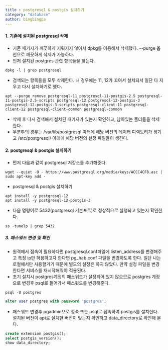 ```yaml
---
title : postgresql & postgis 설치하기
category: "database"
author: bingbingpa
---
```


#### 1. 기존에 설치된 postgresql 삭제
- 기존 패키지가 깨끗하게 지워지지 않아서 dpkg를 이용해서 삭제했다. --purge 옵션으로 깨끗하게 삭제가 가능하다.
- 먼저 설치된 postgres 관련 항목들을 찾는다.
~~~shell
dpkg -l | grep postgresql
~~~
- 검색되는 항목들을 모두 삭제한다. 내 경우에는 11, 12가 꼬여서 설치되서 일단 다 지우고 다시 설치하기로 했다.
~~~shell
apt --purge remove postgresql-11 postgresql-11-postgis-2.5 postgresql-11-postgis-2.5-scripts postgresql-12 postgresql-12-postgis-3 postgresql-12-postgis-3-scripts postgresql-client-11 postgresql-client-12 postgresql-client-common postgresql-common
~~~
- 삭제 후 다시 검색해서 설치된 패키지가 있는지 확인하고, 남아있는 폴더들을 삭제한다.
- 우분투의 경우는 /var/lib/postgresql 아래에 해당 버전의 데이터 디렉토리가 생기고 /etc/postgresql/ 아래에 해당 버전의 설정 파일들이 생긴다.

#### 2. postgresql & postgis 설치하기
- 먼저 다음과 같이 postgresql 저장소를 추가해준다.
~~~ shell
wget --quiet -O - https://www.postgresql.org/media/keys/ACCC4CF8.asc | sudo apt-key add -
~~~
- postgresql & postgis 설치하기
~~~shell
apt install -y postgresql-12
apt install -y postgresql-12-postgis-3
~~~
- 다음 명령어로 5432(postgresql 기본포트)로 정상적으로 실행되고 있는지 확인한다.
~~~shell
ss -tunelp | grep 5432
~~~

##### 3. 패스워드 변경 및 확인
- 원격에서 접속이 필요하다면 postgresql.conf파일에 listen_address를 변경해주고 특정 ip만 허용하고자 한다면 pg_hab.conf 파일을 변경하도록 한다. 일단 나는 로컬에서만 사용할거기 때문에 별도의 설정은 하지 않았다. 만약 설정 파일을 변경한다면 서비스를 재시작해줘야 적용된다.
- 초기 설치시 postgres계정의 패스워드가 설정되어 있지 않으므로 postgres 계정으로 변경후 psql로 들어가서 패스워드를 변경해준다.
~~~shell
psql -U postgres
~~~
~~~sql
alter user postgres with password 'postgres';
~~~
- 패스워드 변경후 pgadmin으로 접속 또는 psql로 접속하여 postgis를 설치한다. 설치된 버전이 apt로 설치한 버전이 맞는지 확인하고 data_directory로 확인해 본다.
~~~sql
create extension postgis();
select postgis_version();
show data_directory;
~~~
